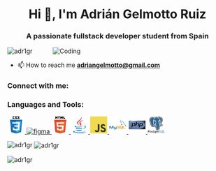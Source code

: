<h1 align="center">Hi 👋, I'm Adrián Gelmotto Ruiz</h1>
<h3 align="center">A passionate fullstack developer student from Spain</h3>
<img align="right" alt="Coding" width="400" src="https://cdn.dribbble.com/users/1912990/screenshots/6129020/cloud_computing.gif"></img>
<p align="left"> <img src="https://komarev.com/ghpvc/?username=adr1gr&label=Profile%20views&color=0e75b6&style=flat" alt="adr1gr" /> </p>

- 📫 How to reach me **adriangelmotto@gmail.com**

<h3 align="left">Connect with me:</h3>
<p align="left">
</p>

<h3 align="left">Languages and Tools:</h3>
<p align="left"> <a href="https://www.w3schools.com/css/" target="_blank" rel="noreferrer"> <img src="https://raw.githubusercontent.com/devicons/devicon/master/icons/css3/css3-original-wordmark.svg" alt="css3" width="40" height="40"/> </a> <a href="https://www.figma.com/" target="_blank" rel="noreferrer"> <img src="https://www.vectorlogo.zone/logos/figma/figma-icon.svg" alt="figma" width="40" height="40"/> </a> <a href="https://www.w3.org/html/" target="_blank" rel="noreferrer"> <img src="https://raw.githubusercontent.com/devicons/devicon/master/icons/html5/html5-original-wordmark.svg" alt="html5" width="40" height="40"/> </a> <a href="https://www.java.com" target="_blank" rel="noreferrer"> <img src="https://raw.githubusercontent.com/devicons/devicon/master/icons/java/java-original.svg" alt="java" width="40" height="40"/> </a> <a href="https://developer.mozilla.org/en-US/docs/Web/JavaScript" target="_blank" rel="noreferrer"> <img src="https://raw.githubusercontent.com/devicons/devicon/master/icons/javascript/javascript-original.svg" alt="javascript" width="40" height="40"/> </a> <a href="https://www.mysql.com/" target="_blank" rel="noreferrer"> <img src="https://raw.githubusercontent.com/devicons/devicon/master/icons/mysql/mysql-original-wordmark.svg" alt="mysql" width="40" height="40"/> </a> <a href="https://www.php.net" target="_blank" rel="noreferrer"> <img src="https://raw.githubusercontent.com/devicons/devicon/master/icons/php/php-original.svg" alt="php" width="40" height="40"/> </a> <a href="https://www.postgresql.org" target="_blank" rel="noreferrer"> <img src="https://raw.githubusercontent.com/devicons/devicon/master/icons/postgresql/postgresql-original-wordmark.svg" alt="postgresql" width="40" height="40"/> </a> </p>

<p><img align="left" src="https://github-readme-stats.vercel.app/api/top-langs?username=adr1gr&show_icons=true&locale=en&layout=compact" alt="adr1gr" /></p>

<p>&nbsp;<img align="center" src="https://github-readme-stats.vercel.app/api?username=adr1gr&show_icons=true&locale=en" alt="adr1gr" /></p>

<p><img align="center" src="https://github-readme-streak-stats.herokuapp.com/?user=adr1gr&" alt="adr1gr" /></p>


